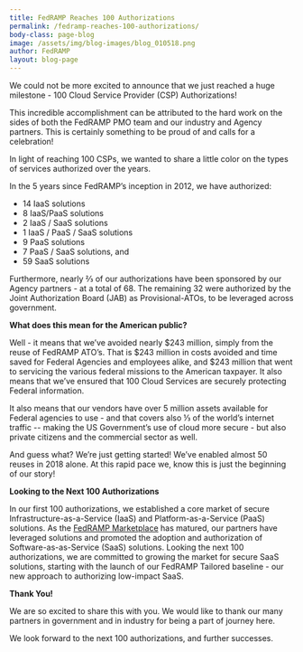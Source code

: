 ```yaml
---
title: FedRAMP Reaches 100 Authorizations
permalink: /fedramp-reaches-100-authorizations/
body-class: page-blog
image: /assets/img/blog-images/blog_010518.png
author: FedRAMP
layout: blog-page
---
```


We could not be more excited to announce that we just reached a huge milestone - 100 Cloud Service Provider (CSP) Authorizations! 

This incredible accomplishment can be attributed to the hard work on the sides of both the FedRAMP PMO team and our industry and Agency partners. This is certainly something to be proud of and calls for a celebration! 

In light of reaching 100 CSPs, we wanted to share a little color on the types of services authorized over the years.

In the 5 years since FedRAMP’s inception in 2012, we have authorized:
* 14 IaaS solutions
* 8 IaaS/PaaS solutions
* 2 IaaS / SaaS solutions
* 1 IaaS / PaaS / SaaS solutions
* 9 PaaS solutions
* 7 PaaS / SaaS solutions, and
* 59 SaaS solutions

Furthermore, nearly ⅔ of our authorizations have been sponsored by our Agency partners - at a total of 68. The remaining 32 were authorized by the Joint Authorization Board (JAB) as Provisional-ATOs, to be leveraged across government. 

**What does this mean for the American public?** 

Well - it means that we’ve avoided nearly $243 million, simply from the reuse of FedRAMP ATO’s. That is $243 million in costs avoided and time saved for Federal Agencies and employees alike, and $243 million that went to servicing the various federal missions to the American taxpayer. It also means that we’ve ensured that 100 Cloud Services are securely protecting Federal information. 

It also means that our vendors have over 5 million assets available for Federal agencies to use - and that covers also ⅓ of the world’s internet traffic -- making the US Government’s use of cloud more secure - but also private citizens and the commercial sector as well.

And guess what? We’re just getting started! We’ve enabled almost 50 reuses in 2018 alone. At this rapid pace we, know this is just the beginning of our story!

**Looking to the Next 100 Authorizations** 

In our first 100 authorizations, we established a core market of secure Infrastructure-as-a-Service (IaaS) and Platform-as-a-Service (PaaS) solutions. As the <a href="https://marketplace.fedramp.gov">FedRAMP Marketplace</a> has matured, our partners have leveraged  solutions and promoted the adoption and authorization of Software-as-as-Service (SaaS) solutions. Looking the next 100 authorizations, we are committed to growing the market for secure SaaS solutions, starting with  the launch of our FedRAMP Tailored baseline - our new approach to authorizing low-impact SaaS.

**Thank You!** 

We are so excited to share this with you. We would like to thank our many partners in government and in industry for being a part of journey here.

We look forward to the next 100 authorizations, and further successes.

